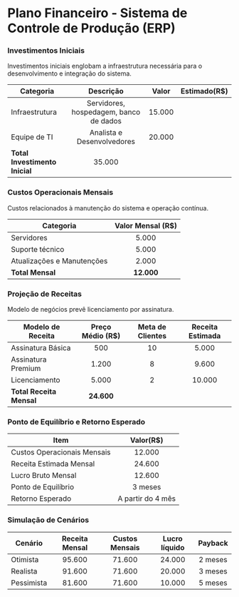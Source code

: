 # Plano Financeiro - Sistema de Controle de Produção (ERP)

### Investimentos Iniciais

Investimentos iniciais englobam a infraestrutura necessária para o desenvolvimento e
integração do sistema.

| Categoria | Descrição | Valor | Estimado(R$) |
|-----------|:---------:|:-----:|:------------:|
| Infraestrutura | Servidores, hospedagem, banco de dados| 15.000 |
| Equipe de TI | Analista e Desenvolvedores | 20.000 |
| **Total Investimento Inicial** | 35.000 |

### Custos Operacionais Mensais
Custos relacionados à manutenção do sistema e operação contínua.

| Categoria | Valor Mensal (R$) |
|-----------|:-----------------:|
| Servidores | 5.000 |
| Suporte técnico | 5.000 |
| Atualizações e Manutenções | 2.000 |
| **Total Mensal** | **12.000** |

### Projeção de Receitas
Modelo de negócios prevê licenciamento por assinatura.

| Modelo de Receita | Preço Médio (R$) | Meta de Clientes | Receita Estimada |
|-------------------|:----------------:|:----------------:|:----------------:|
| Assinatura Básica | 500 | 10 | 5.000 |
| Assinatura Premium | 1.200 | 8 | 9.600 |
| Licenciamento | 5.000 | 2 | 10.000 |
| **Total Receita Mensal** | **24.600** |

### Ponto de Equilíbrio e Retorno Esperado

| Item | Valor(R$) |
|------|:---------:|
| Custos Operacionais Mensais | 12.000 |
| Receita Estimada Mensal | 24.600 |
| Lucro Bruto Mensal | 12.600 |
| Ponto de Equilíbrio | 3 meses |
| Retorno Esperado | A partir do 4 mês |

### Simulação de Cenários

| Cenário | Receita Mensal | Custos Mensais | Lucro líquido | Payback |
|---------|:--------------:|:--------------:|:-------------:|:-------:|
| Otimista | 95.600 | 71.600 | 24.000 | 2 meses |
| Realista | 91.600 | 71.600 | 20.000 | 3 meses |
| Pessimista | 81.600 | 71.600 | 10.000 | 5 meses |
